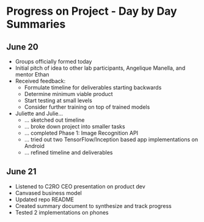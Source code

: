# Progress on Project - Day by Day Summaries

## June 20

- Groups officially formed today
- Initial pitch of idea to other lab participants, Angelique Manella, and mentor Ethan
- Received feedback: 
	- Formulate timeline for deliverables starting backwards
	- Determine minimum viable product
	- Start testing at small levels
	- Consider further training on top of trained models
- Juliette and Julie...
	- ... sketched out timeline
	- ... broke down project into smaller tasks
	- ... completed Phase 1: Image Recognition API
	- ... tried out two TensorFlow/Inception based app implementations on Android
	- ... refined timeline and deliverables

## June 21

- Listened to C2RO CEO presentation on product dev
- Canvased business model 
- Updated repo README
- Created summary document to synthesize and track progress
- Tested 2 implementations on phones